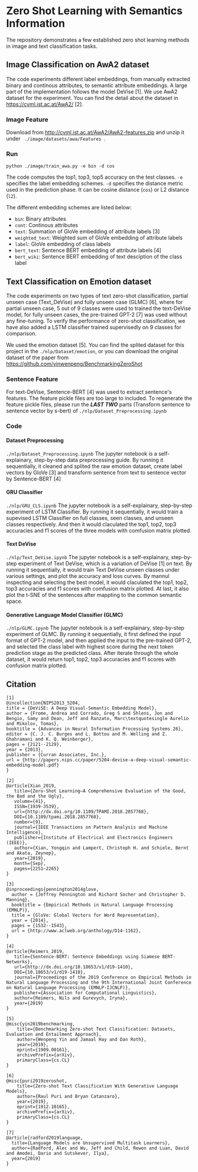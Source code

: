 # Zero Shot Learning with Semantics Information
The repository demonstrates a few established zero shot learning methods in image and text classification tasks.

## Image Classification on AwA2 dataset
The code experiments different label embeddings, from manually extracted binary and continous attributes, to semantic attribute embeddings. A large part of the implementation follows the model DeVise [1]. We use AwA2 dataset for the experiment. You can find the detail about the dataset in https://cvml.ist.ac.at/AwA2/ [2].

### Image Feature
Download from http://cvml.ist.ac.at/AwA2/AwA2-features.zip and unzip it under <code> ./image/datasets/awa/Features </code>.

### Run
```
python ./image/train_awa.py -e bin -d cos
```
The code computes the top1, top3, top5 accuracy on the test classes. <code>-e</code> specifies the label embedding schemes. <code>-d</code> specifies the distance metric used in the prediction phase. It can be cosine distance (<code>cos</code>) or L2 distance (<code>l2</code>). 

The different embedding schemes are listed below:
- <code>bin</code>: Binary attributes
- <code>cont</code>: Continous attributes
- <code>text</code>: Summation of GloVe embedding of attribute labels [3]
- <code>weighted_text</code>: Weighted sum of GloVe embedding of attribute labels
- <code>label</code>: GloVe embedding of class labels
- <code>bert_text</code>: Sentence BERT embedding of attribute labels [4]
- <code>bert_wiki</code>: Sentence BERT embedding of text desciption of the class label


## Text Classification on Emotion dataset
The code experiments on two types of text zero-shot classification, partial unseen case (Text_DeVise) and fully unseen case (GLMC) [6], where for partial unseen case, 5 out of 9 classes were used to trained the text-DeVise model, for fully unseen cases, the pre-trained GPT-2 [7] was used without any fine-tuning. To verify the performance of zero-shot classification, we have also added a LSTM classifier trained supervisedly on 9 classes for comparison.

We used the emotion dataset [5]. You can find the splited dataset for this project in the <code>./nlp/Dataset/emotion</code>, or you can download the original dataset of the paper from https://github.com/yinwenpeng/BenchmarkingZeroShot


### Sentence Feature
For text-DeVise, Sentence-BERT [4] was used to extract sentence's features. The feature pickle files are too large to included. To regenerate the feature pickle files, please run the ***LAST TWO*** parts (Transform sentence to sentence vector by s-bert) of <code>./nlp/Dataset_Preprocessing.ipynb</code>

### Code

#### Dataset Preprocessing 
<code>./nlp/Dataset_Preprocessing.ipynb</code>
The jupyter notebook is a self-explainary, step-by-step data preprocessing guide. By running it sequentially, it cleaned and splited the raw emotion dataset, create label vectors by GloVe [3] and transform sentence from text to sentence vector by Sentence-BERT [4]

#### GRU Classifier
<code>./nlp/GRU_CLS.ipynb</code>
The jupyter notebook is a self-explainary, step-by-step experiment of LSTM Classifier. By running it sequentially, it would train a supevised LSTM Classifier on full classes, seen classes, and unseen classes respectively. And then it would claculated the top1, top2, top3 accuracies and f1 scores of the three models with comfusion matrix plotted.

#### Text DeVise
<code>./nlp/Text_DeVise.ipynb</code>
The jupyter notebook is a self-explainary, step-by-step experiment of Text DeVise, which is a variation of DeVise [1] on text. By running it sequentially, it would train Text DeVise unseen classes under various settings, and plot the accuracy and loss curves. By mannul inspecting and selecting the best model, it would claculated the top1, top2, top3 accuracies and f1 scores with comfusion matrix plotted. At last, it also plot the t-SNE of the sentences after mappting to the common semantic space. 


#### Generative Language Model Classifier (GLMC)
<code>./nlp/GLMC.ipynb</code>
The jupyter notebook is a self-explainary, step-by-step experiment of GLMC. By running it sequentially, it first defined the input format of GPT-2 model, and then applied the input to the pre-trained GPT-2, and selected the class label with highest score during the next token prediction stage as the predicted class. After iterate through the whole dataset, it would return top1, top2, top3 accuracies and f1 scores with confusion matrix plotted.




## Citation
```
[1]
@incollection{NIPS2013_5204,
title = {DeViSE: A Deep Visual-Semantic Embedding Model},
author = {Frome, Andrea and Corrado, Greg S and Shlens, Jon and Bengio, Samy and Dean, Jeff and Ranzato, Marc\textquotesingle Aurelio and Mikolov, Tomas},
booktitle = {Advances in Neural Information Processing Systems 26},
editor = {C. J. C. Burges and L. Bottou and M. Welling and Z. Ghahramani and K. Q. Weinberger},
pages = {2121--2129},
year = {2013},
publisher = {Curran Associates, Inc.},
url = {http://papers.nips.cc/paper/5204-devise-a-deep-visual-semantic-embedding-model.pdf}
}

[2]
@article{Xian_2019,
   title={Zero-Shot Learning—A Comprehensive Evaluation of the Good, the Bad and the Ugly},
   volume={41},
   ISSN={1939-3539},
   url={http://dx.doi.org/10.1109/TPAMI.2018.2857768},
   DOI={10.1109/tpami.2018.2857768},
   number={9},
   journal={IEEE Transactions on Pattern Analysis and Machine Intelligence},
   publisher={Institute of Electrical and Electronics Engineers (IEEE)},
   author={Xian, Yongqin and Lampert, Christoph H. and Schiele, Bernt and Akata, Zeynep},
   year={2019},
   month={Sep},
   pages={2251–2265}
}

[3]
@inproceedings{pennington2014glove,
  author = {Jeffrey Pennington and Richard Socher and Christopher D. Manning},
  booktitle = {Empirical Methods in Natural Language Processing (EMNLP)},
  title = {GloVe: Global Vectors for Word Representation},
  year = {2014},
  pages = {1532--1543},
  url = {http://www.aclweb.org/anthology/D14-1162},
}

[4]
@article{Reimers_2019,
   title={Sentence-BERT: Sentence Embeddings using Siamese BERT-Networks},
   url={http://dx.doi.org/10.18653/v1/d19-1410},
   DOI={10.18653/v1/d19-1410},
   journal={Proceedings of the 2019 Conference on Empirical Methods in Natural Language Processing and the 9th International Joint Conference on Natural Language Processing (EMNLP-IJCNLP)},
   publisher={Association for Computational Linguistics},
   author={Reimers, Nils and Gurevych, Iryna},
   year={2019}
}

[5]
@misc{yin2019benchmarking,
    title={Benchmarking Zero-shot Text Classification: Datasets, Evaluation and Entailment Approach},
    author={Wenpeng Yin and Jamaal Hay and Dan Roth},
    year={2019},
    eprint={1909.00161},
    archivePrefix={arXiv},
    primaryClass={cs.CL}
}

[6]
@misc{puri2019zeroshot,
    title={Zero-shot Text Classification With Generative Language Models},
    author={Raul Puri and Bryan Catanzaro},
    year={2019},
    eprint={1912.10165},
    archivePrefix={arXiv},
    primaryClass={cs.CL}
}

[7]
@article{radford2019language,
  title={Language Models are Unsupervised Multitask Learners},
  author={Radford, Alec and Wu, Jeff and Child, Rewon and Luan, David and Amodei, Dario and Sutskever, Ilya},
  year={2019}
}
```
